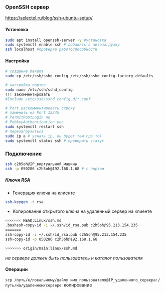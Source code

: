 ### OpenSSH сервер
https://selectel.ru/blog/ssh-ubuntu-setup/

#### Установка
```sh
sudo apt install openssh-server -y #установка
sudo systemctl enable ssh # добавить в автозагрузку
ssh localhost #проверка работоспособности
```

#### Настройка
```sh
# создание бекапа
sudo cp /etc/ssh/sshd_config /etc/ssh/sshd_config.factory-defaults

# настройка портов
sudo nano /etc/ssh/sshd_config 
!!! закомментировать
#Include /etc/ssh/sshd_config.d/*.conf

# Port раскомментировать строку 
# заменить на Port 12345
# PermitRootLogin no
# PubkeyAuthentication yes
sudo systemctl restart ssh
# перезагрузиться
sudo ip a # узнать ip, он будет там где то)
sudo systemctl status ssh # проверить статус
```

### Подключение
```sh
ssh c2h5oh@IP_виртуальной_машины
ssh -p 050286 c2h5oh@192.168.1.68 # с портом

```
##### Ключи RSA
- Генерация ключа
	на клиенте
```sh
ssh-keygen -t rsa
```
- Копирование открытого ключа на удаленный сервер
	на клиенте
```sh 
<<<<<<< HEAD:Linux/ssh.md
.bashssh-copy-id -i ~/.ssh/id_rsa.pub c2h5oh@95.213.154.235
=======
ssh-copy-id -i ~/.ssh/id_rsa.pub c2h5oh@95.213.154.235
ssh-copy-id -p 050286 c2h5oh@192.168.1.68

>>>>>>> origin/main:linux/ssh.md
```
_на сервере должен быть пользователь и каталог пользователя_
#### Операции
`scp /путь/к/локальному/файлу имя_пользователя@IP_удаленного_сервера:/путь/на/удаленном/сервере`: копирование 

